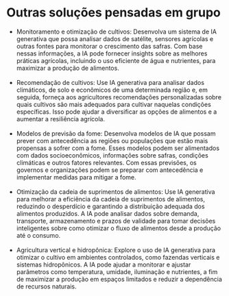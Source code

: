 # Outras soluções pensadas em grupo

<ul>
    <li>
        Monitoramento e otimização de cultivos: Desenvolva um sistema de IA generativa que possa analisar dados de satélite, sensores agrícolas e outras fontes para monitorar o crescimento das safras. Com base nessas informações, a IA pode fornecer insights sobre as melhores práticas agrícolas, incluindo o uso eficiente de água e nutrientes, para maximizar a produção de alimentos.
    </li><br>
    <li>
        Recomendação de cultivos: Use IA generativa para analisar dados climáticos, de solo e econômicos de uma determinada região e, em seguida, forneça aos agricultores recomendações personalizadas sobre quais cultivos são mais adequados para cultivar naquelas condições específicas. Isso pode ajudar a diversificar as opções de alimentos e a aumentar a resiliência agrícola.
    </li><br>
    <li>
        Modelos de previsão da fome: Desenvolva modelos de IA que possam prever com antecedência as regiões ou populações que estão mais propensas a sofrer com a fome. Esses modelos podem ser alimentados com dados socioeconômicos, informações sobre safras, condições climáticas e outros fatores relevantes. Com essas previsões, os governos e organizações podem se preparar com antecedência e implementar medidas para mitigar a fome.
    </li><br>
    <li>
        Otimização da cadeia de suprimentos de alimentos: Use IA generativa para melhorar a eficiência da cadeia de suprimentos de alimentos, reduzindo o desperdício e garantindo a distribuição adequada dos alimentos produzidos. A IA pode analisar dados sobre demanda, transporte, armazenamento e prazos de validade para tomar decisões inteligentes sobre como otimizar o fluxo de alimentos desde a produção até o consumo.
    </li><br>
    <li>
        Agricultura vertical e hidropônica: Explore o uso de IA generativa para otimizar o cultivo em ambientes controlados, como fazendas verticais e sistemas hidropônicos. A IA pode ajudar a monitorar e ajustar parâmetros como temperatura, umidade, iluminação e nutrientes, a fim de maximizar a produção em espaços limitados e reduzir a dependência de recursos naturais.
    </li>
</ul>
